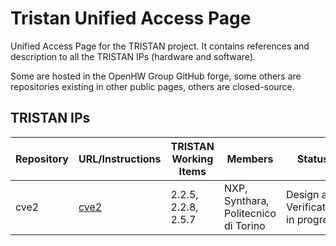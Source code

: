 # Tristan Unified Access Page

Unified Access Page for the TRISTAN project.
It contains references and description to all the TRISTAN IPs (hardware and software).

Some are hosted in the OpenHW Group GitHub forge, some others are repositories existing in other public pages, others are closed-source.

## TRISTAN IPs

Repository | URL/Instructions | TRISTAN Working Items | Members                    | Status                      | License   |
---------- | ---------------- | --------------------- | -------------------------- | --------------------------- | --------- |
cve2       | [cve2](https://github.com/openhwgroup/cve2) | 2.2.5, 2.2.8, 2.5.7 | NXP, Synthara, Politecnico di Torino | Design and Verification in progress | Solderpad |

